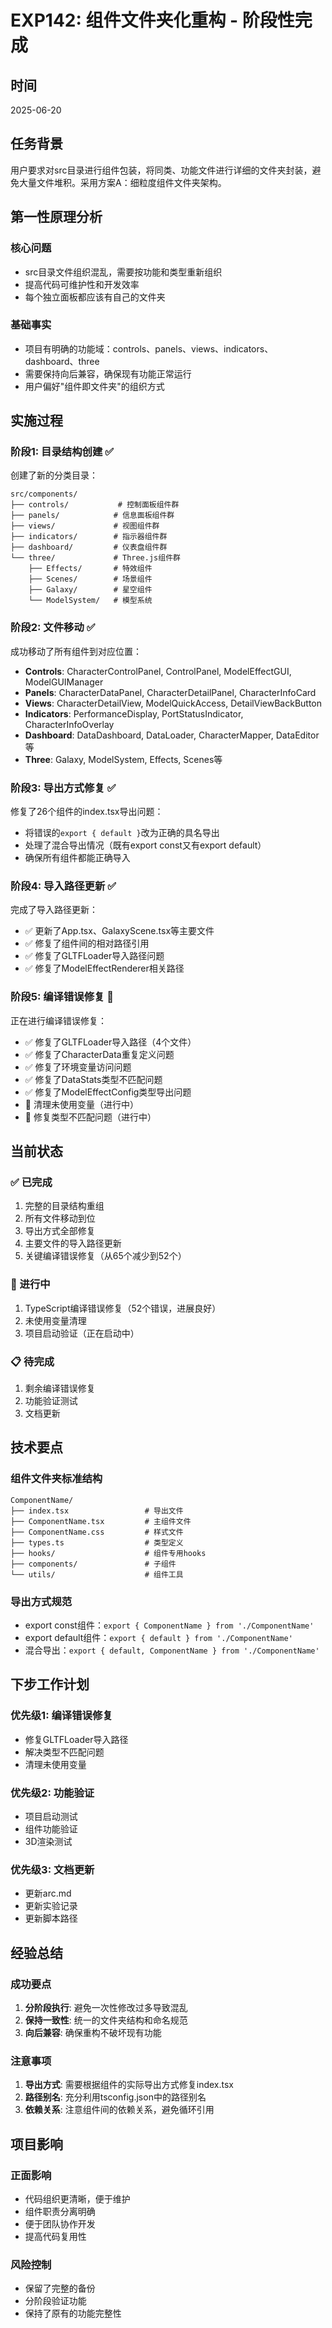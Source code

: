 # EXP142: 组件文件夹化重构 - 阶段性完成

## 时间
2025-06-20

## 任务背景
用户要求对src目录进行组件包装，将同类、功能文件进行详细的文件夹封装，避免大量文件堆积。采用方案A：细粒度组件文件夹架构。

## 第一性原理分析

### 核心问题
- src目录文件组织混乱，需要按功能和类型重新组织
- 提高代码可维护性和开发效率
- 每个独立面板都应该有自己的文件夹

### 基础事实
- 项目有明确的功能域：controls、panels、views、indicators、dashboard、three
- 需要保持向后兼容，确保现有功能正常运行
- 用户偏好"组件即文件夹"的组织方式

## 实施过程

### 阶段1: 目录结构创建 ✅
创建了新的分类目录：
```
src/components/
├── controls/           # 控制面板组件群
├── panels/            # 信息面板组件群
├── views/             # 视图组件群
├── indicators/        # 指示器组件群
├── dashboard/         # 仪表盘组件群
└── three/             # Three.js组件群
    ├── Effects/       # 特效组件
    ├── Scenes/        # 场景组件
    ├── Galaxy/        # 星空组件
    └── ModelSystem/   # 模型系统
```

### 阶段2: 文件移动 ✅
成功移动了所有组件到对应位置：
- **Controls**: CharacterControlPanel, ControlPanel, ModelEffectGUI, ModelGUIManager
- **Panels**: CharacterDataPanel, CharacterDetailPanel, CharacterInfoCard
- **Views**: CharacterDetailView, ModelQuickAccess, DetailViewBackButton
- **Indicators**: PerformanceDisplay, PortStatusIndicator, CharacterInfoOverlay
- **Dashboard**: DataDashboard, DataLoader, CharacterMapper, DataEditor等
- **Three**: Galaxy, ModelSystem, Effects, Scenes等

### 阶段3: 导出方式修复 ✅
修复了26个组件的index.tsx导出问题：
- 将错误的`export { default }`改为正确的具名导出
- 处理了混合导出情况（既有export const又有export default）
- 确保所有组件都能正确导入

### 阶段4: 导入路径更新 ✅
完成了导入路径更新：
- ✅ 更新了App.tsx、GalaxyScene.tsx等主要文件
- ✅ 修复了组件间的相对路径引用
- ✅ 修复了GLTFLoader导入路径问题
- ✅ 修复了ModelEffectRenderer相关路径

### 阶段5: 编译错误修复 🚧
正在进行编译错误修复：
- ✅ 修复了GLTFLoader导入路径（4个文件）
- ✅ 修复了CharacterData重复定义问题
- ✅ 修复了环境变量访问问题
- ✅ 修复了DataStats类型不匹配问题
- ✅ 修复了ModelEffectConfig类型导出问题
- 🚧 清理未使用变量（进行中）
- 🚧 修复类型不匹配问题（进行中）

## 当前状态

### ✅ 已完成
1. 完整的目录结构重组
2. 所有文件移动到位
3. 导出方式全部修复
4. 主要文件的导入路径更新
5. 关键编译错误修复（从65个减少到52个）

### 🚧 进行中
1. TypeScript编译错误修复（52个错误，进展良好）
2. 未使用变量清理
3. 项目启动验证（正在启动中）

### 📋 待完成
1. 剩余编译错误修复
2. 功能验证测试
3. 文档更新

## 技术要点

### 组件文件夹标准结构
```
ComponentName/
├── index.tsx                 # 导出文件
├── ComponentName.tsx         # 主组件文件
├── ComponentName.css         # 样式文件
├── types.ts                  # 类型定义
├── hooks/                    # 组件专用hooks
├── components/               # 子组件
└── utils/                    # 组件工具
```

### 导出方式规范
- export const组件：`export { ComponentName } from './ComponentName'`
- export default组件：`export { default } from './ComponentName'`
- 混合导出：`export { default, ComponentName } from './ComponentName'`

## 下步工作计划

### 优先级1: 编译错误修复
- 修复GLTFLoader导入路径
- 解决类型不匹配问题
- 清理未使用变量

### 优先级2: 功能验证
- 项目启动测试
- 组件功能验证
- 3D渲染测试

### 优先级3: 文档更新
- 更新arc.md
- 更新实验记录
- 更新脚本路径

## 经验总结

### 成功要点
1. **分阶段执行**: 避免一次性修改过多导致混乱
2. **保持一致性**: 统一的文件夹结构和命名规范
3. **向后兼容**: 确保重构不破坏现有功能

### 注意事项
1. **导出方式**: 需要根据组件的实际导出方式修复index.tsx
2. **路径别名**: 充分利用tsconfig.json中的路径别名
3. **依赖关系**: 注意组件间的依赖关系，避免循环引用

## 项目影响

### 正面影响
- 代码组织更清晰，便于维护
- 组件职责分离明确
- 便于团队协作开发
- 提高代码复用性

### 风险控制
- 保留了完整的备份
- 分阶段验证功能
- 保持了原有的功能完整性
